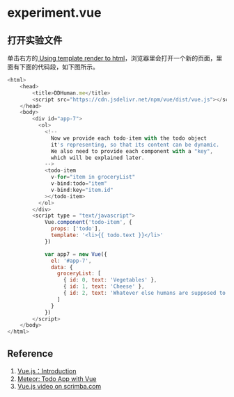 # experiment.vue

## 打开实验文件

单击右方的[ Using template render to html](http://tpcg.io/4HfWXgAf)，浏览器里会打开一个新的页面，里面有下面的代码段，如下图所示。

```javascript
<html>
    <head>
        <title>DDHuman.me</title>
        <script src="https://cdn.jsdelivr.net/npm/vue/dist/vue.js"></script>
    </head>
    <body>        
        <div id="app-7">
          <ol>
            <!--
              Now we provide each todo-item with the todo object
              it's representing, so that its content can be dynamic.
              We also need to provide each component with a "key",
              which will be explained later.
            -->
            <todo-item
              v-for="item in groceryList"
              v-bind:todo="item"
              v-bind:key="item.id"
            ></todo-item>
          </ol>
        </div>
        <script type = "text/javascript">
            Vue.component('todo-item', {
              props: ['todo'],
              template: '<li>{{ todo.text }}</li>'
            })

            var app7 = new Vue({
              el: '#app-7',
              data: {
                groceryList: [
                  { id: 0, text: 'Vegetables' },
                  { id: 1, text: 'Cheese' },
                  { id: 2, text: 'Whatever else humans are supposed to eat' }
                ]
              }
            })
        </script>
    </body>
</html>
```

## Reference

1. [Vue.js：Introduction](https://vuejs.org/v2/guide/)
2. [Meteor: Todo App with Vue](https://www.meteor.com/tutorials/vue/components)
3. [Vue.js video on scrimba.com](https://scrimba.com/scrim/cQ3QVcr?pl=pXKqta)

